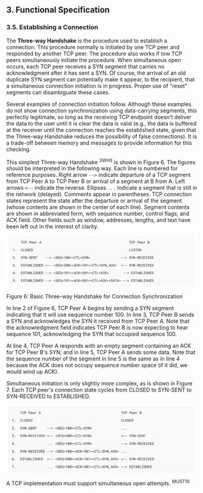 ## 3. Functional Specification

<!-- TODO ### 20240829 | 3.1. Header Format -->
<!-- TODO ### 20240829 | 3.2. Specific Option Definitions -->
<!-- TODO ### 20240829 | 3.3. TCP Terminology Overview -->
<!-- TODO ### 20240829 | 3.4. Sequence Numbers  -->

### 3.5. Establishing a Connection

The __Three-way Handshake__ is the procedure used to establish a connection. This procedure normally is initiated by one TCP peer and responded by another TCP peer. The procedure also works if tow TCP peers simultaneously initiate the procedure. When simultaneous open occurs, each TCP peer receives a SYN segment that carries no acknowledgment after it has sent a SYN. Of course, the arrival of an old duplicate SYN segment can potentially make it appear, to the recipient, that a simultaneous connection initiation is in progress. Proper use of "reset" segments can disambiguate these cases.

<!--

Three-way Handshake는 연결을 설정하는 데 사용되는 절차입니다. 이 절차는 일반적으로 하나의 TCP 피어에 의해 시작되고 다른 TCP 피어에 의해 응답됩니다. 이 절차는 견인 TCP 피어가 동시에 절차를 시작하는 경우에도 작동합니다. 동시 오픈이 발생하면 각 TCP 피어는 SYN을 보낸 후에 아무런 확인 응답을 전송하지 않는 SYN 세그먼트를 받습니다. 물론 오래된 중복 SYN 세그먼트가 도착하면 잠재적으로 수신자에게 동시 연결 시작이 진행 중인 것처럼 보일 수 있습니다. "reset" 세그먼트를 적절하게 사용하면 이러한 경우를 명확하게 할 수 있습니다.

  -->

Several examples of connection initiation follow. Although these examples do not show connection synchronization using data-carrying segments, this perfectly legitimate, so long as the receiving TCP endpoint doesn't deliver the data to the user until it is clear the data is valid (e.g., the data is buffered at the receiver until the connection reaches the established state, given that the Three-way Handshake reduces the possibility of false connections). It is a trade-off between memory and messages to provide information for this checking.

<!--

연결 시작의 몇 가지 예는 다음과 같습니다. 이러한 예들은 데이터 전송 세그먼트를 사용한 연결 동기화를 보여주지는 않지만, 수신 TCP 엔드포인트가 데이터가 유효하다는 것이 명확할 때까지 데이터를 사용자에게 전달하지 않는 한, 이것은 완벽하게 합법적입니다(예: 삼자 핸드셰이크가 잘못된 연결의 가능성을 줄여준다는 점을 감안할 때, 연결이 설정된 상태에 도달할 때까지 수신기에서 데이터를 버퍼링합니다). 이 확인을 위한 정보를 제공하는 것은 메모리와 메시지 사이의 트레이드오프입니다.

  -->

This simplest Three-way Handshake <sup>3WHS</sup> is shown in Figure 6. The figures should be interpreted in the following way. Each line is numbered for reference purposes. Right arrow `-->` indicate departure of a TCP segment from TCP Peer A to TCP Peer B or arrival of a segment at B from A. Left arrows `<--` indicate the reverse. Ellipses `...` indicate a segment that is still in the network (delayed). Comments appear in parentheses. TCP connection states represent the state after the departure or arrival of the segment (whose contents are shown in the center of each line). Segment contents are shown in abbreviated form, with sequence number, control flags, and ACK field. Other fields such as window, addresses, lengths, and text have been left out in the interest of clarity.

<!--

이 가장 간단한 3방향 핸드셰이크 3WHS는 그림 6에 나와 있습니다. 그림은 다음과 같은 방식으로 해석되어야 합니다. 각 행에는 참조용으로 번호가 매겨집니다. 오른쪽 화살표 --\> 는 TCP 피어 A에서 TCP 피어 B로 TCP 세그먼트의 출발 또는 A에서 B로 세그먼트의 도착을 나타냅니다. 왼쪽 화살표 \<-- 는 그 반대를 나타냅니다. 타원...은 아직 네트워크에 있는 세그먼트(지연됨)를 나타냅니다. 주석은 괄호 안에 표시됩니다. TCP 연결 상태는 세그먼트의 출발 또는 도착 이후의 상태(각 행의 중앙에 내용이 표시됨)를 나타냅니다. 세그먼트 내용은 시퀀스 번호, 제어 플래그 및 ACK 필드와 함께 축약된 형태로 표시됩니다. 창, 주소, 길이 및 텍스트와 같은 다른 필드는 명확성을 위해 생략되었습니다.

  -->

![Figure 6: Basic Three-way Handshake for Connection Synchronization](./images/Figure6.Basic-Three-way-Handshake-for-Connection-Synchronization.png)

Figure 6: Basic Three-way Handshake for Connection Synchronization

In line 2 of Figure 6, TCP Peer A begins by sending a SYN segment indicating that it will use sequence number 100. In line 3, TCP Peer B sends a SYN and acknowledges the SYN it received from TCP Peer A. Note that the acknowledgment field indicates TCP Peer B is now expecting to hear sequence 101, acknowledging the SYN that occupied sequence 100.

At line 4, TCP Peer A responds with an empty segment containing an ACK for TCP Peer B's SYN; and in line 5, TCP Peer A sends some data. Note that the sequence number of the segment in line 5 is the same as in line 4 because the ACK does not occupy sequence number space (if it did, we would wind up ACK).

Simultaneous initiation is only slightly more complex, as is shown in Figure 7. Each TCP peer's connection state cycles from CLOSED to SYN-SENT to SYN-RECEIVED to ESTABLISHED.

![Figure 7: Simultaneous Connection Synchronization](./images/Figure7.Simultaneous-Connection-Synchronization.png)

A TCP implementation must support simultaneous open attempts. <a name="#must10"><sup>MUST10</sup></a>
